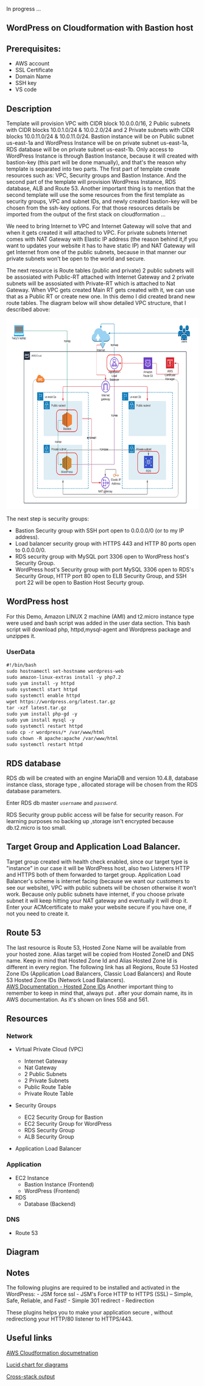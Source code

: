 In progress ...

## WordPress on Cloudformation with Bastion host

## Prerequisites:

   - AWS account
   - SSL Certificate
   - Domain Name
   - SSH key
   - VS code
   
## Description

<p>
Template will provision VPC with CIDR block 10.0.0.0/16, 2 Public subnets with CIDR blocks 10.0.1.0/24 & 10.0.2.0/24 and 2 Private subnets with CIDR blocks 10.0.11.0/24 & 10.0.11.0/24. Bastion instance will be on Public subnet us-east-1a and WordPress Instance will be on private subnet us-east-1a, RDS database will be on private subnet us-east-1b. Only access to WordPress Instance is through Bastion Instance, because it will created with bastion-key (this part will be done manually), and that's the reason why template is separated into two parts. The first part of template create resources such as: VPC, Security groups and Bastion Instance. And the second part of the template will provision WordPress Instance, RDS database, ALB and Route 53. Another important thing is to mention that the second template will use the some resources from the first template as security groups, VPC and subnet IDs, and newly created bastion-key will be chosen from the ssh-key options. For that those resources details be imported from the output of the first stack on cloudformation ...  
</p> 
<p>
We need to bring Internet to VPC and Internet Gateway will solve that and when it gets created it will attached to VPC. For private subnets Internet comes with NAT Gateway with Elastic IP address (the reason behind it,if you want to updates your website it has to have static IP) and NAT Gateway will get Internet from one of the public subnets, because in that manner our private subnets won’t be open to the world and secure. 
</p>
<p>
The next resource is Route tables (public and private) 2 public subnets will be assosiated with  Public-RT attached with Internet Gateway and 2 private subnets will be assosiated with  Private-RT which is attached to Nat Gateway. When VPC gets created Main RT gets created with it, we can use that as a Public RT or create  new one. In this demo I did created brand new route tables. The diagram below will show detailed VPC structure, that I described above: 
</p>

<img src="images/aws_diagram.png" alt="aws" width="800" height="500"> 

The next step is security groups:

  - Bastion Security group with SSH port open to 0.0.0.0/0 (or to my IP address).
  - Load balancer security group  with HTTPS 443 and HTTP 80 ports open to 0.0.0.0/0.
  - RDS security group with MySQL port 3306 open to WordPress host's Security Group. 
  - WordPress host's Security group with port MySQL 3306 open to RDS's Security Group, HTTP port 80 open to ELB Security Group, and SSH port 22 will be open to Bastion Host Securty group.

## WordPress host
<p>
For this Demo, Amazon LINUX 2 machine (AMI) and t2.micro instance type were used and bash script was added in the user data section. This bash script will download php, httpd,mysql-agent and Wordpress package and unzippes it.  
</p>

### UserData
```
#!/bin/bash
sudo hostnamectl set-hostname wordpress-web
sudo amazon-linux-extras install -y php7.2
sudo yum install -y httpd 
sudo systemctl start httpd
sudo systemctl enable httpd
wget https://wordpress.org/latest.tar.gz
tar -xzf latest.tar.gz
sudo yum install php-gd -y
sudo yum install mysql -y 
sudo systemctl restart httpd
sudo cp -r wordpress/* /var/www/html
sudo chown -R apache:apache /var/www/html
sudo systemctl restart httpd   
```

## RDS database    
<p>
RDS db will be created with an engine MariaDB and version 10.4.8, database instance class, storage type , allocated storage will be chosen from the RDS database parameters. 

Enter RDS db master _```username```_ and _```password```_.

RDS Security group public access will be false for security reason. For learning purposes no backing up ,storage isn't encrypted because db.t2.micro is too small.  
</p>

## Target Group and Application Load Balancer. 

<p>
Target group created with health check enabled, since our target type is "instance" in our case it will be WordPress host, also two Listeners HTTP and HTTPS both of them forwarded to target group. Application Load Balancer's scheme is internet facing (because we want our customers to see our website), VPC with public subnets  will be chosen otherwise it won’t work. Because only public subnets have internet, if you choose private subnet it will keep hitting your NAT gateway and eventually it will drop it. Enter your ACMcertificate to make your website secure if you have one, if not you need to create it. 
</p>

## Route 53

The last resource is Route 53, Hosted Zone Name will be available from your hosted zone. Alias target will be copied from  Hosted ZoneID and DNS name. Keep in mind that Hosted Zone Id and Alias Hosted Zone Id is different in every region. The following link has all Regions, Route 53 Hosted Zone IDs (Application Load Balancers, Classic Load Balancers) and Route 53 Hosted Zone IDs (Network Load Balancers).  
[AWS Documentation - Hosted Zone IDs](https://docs.aws.amazon.com/general/latest/gr/elb.html)
Another important thing to remember to keep in mind that, always put . after your domain name, its in AWS  documentation. As it's shown on lines 558 and 561.

## Resources

### Network

- Virtual Private Cloud (VPC)
  - Internet Gateway 
  - Nat Gateway
  - 2 Public Subnets
  - 2 Private Subnets 
  - Public Route Table
  - Private Route Table
 
- Security Groups
  - EC2 Security Group for Bastion
  - EC2 Security Group for WordPress
  - RDS Security Group
  - ALB Security Group

- Application Load Balancer

### Application

- EC2 Instance
  - Bastion Instance (Frontend)
  - WordPress (Frontend)
- RDS
  - Database (Backend)

### DNS
- Route 53

## Diagram

## Notes 
<p>
The following  plugins are required to be installed and activated in the WordPress: 
- JSM force ssl
  - JSM's Force HTTP to HTTPS (SSL) – Simple, Safe, Reliable, and Fast!
- Simple 301 redirect 
  - Redirection

These plugins helps you to make your application secure , without redirectiong  your HTTP/80 listener to HTTPS/443.
</p> 

## Useful links

[AWS Cloudformation documetnation](https://docs.aws.amazon.com/cloudformation/)

[Lucid chart for diagrams](https://lucid.app/users/login#/login)

[Cross-stack output](https://docs.aws.amazon.com/AWSCloudFormation/latest/UserGuide/outputs-section-structure.html)
